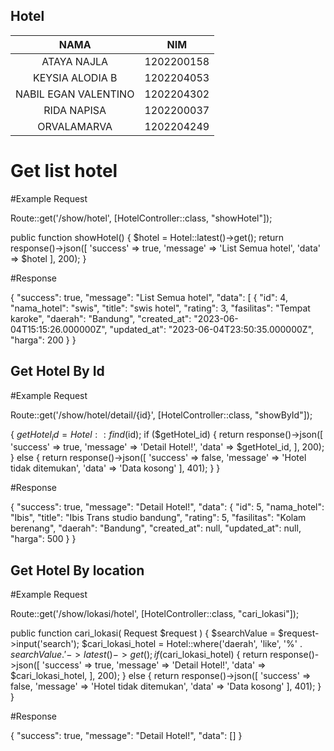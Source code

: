 ## Hotel ##

|NAMA                   | NIM       |
|:---:|:---:|
|ATAYA NAJLA            | 1202200158|
|KEYSIA ALODIA B        | 1202204053|
|NABIL EGAN VALENTINO   | 1202204302|
|RIDA NAPISA            | 1202200037|
|ORVALAMARVA            | 1202204249|

# Get list hotel #

#Example Request

Route::get('/show/hotel', [HotelController::class, "showHotel"]);

public function showHotel()
    {
        $hotel = Hotel::latest()->get();
        return response()->json([
            'success' => true,
            'message' => 'List Semua hotel',
            'data' => $hotel
        ], 200);
    }
    
#Response

{
    "success": true,
    "message": "List Semua hotel",
    "data": [
        {
            "id": 4,
            "nama_hotel": "swis",
            "title": "swis hotel",
            "rating": 3,
            "fasilitas": "Tempat karoke",
            "daerah": "Bandung",
            "created_at": "2023-06-04T15:15:26.000000Z",
            "updated_at": "2023-06-04T23:50:35.000000Z",
            "harga": 200
        }
}

## Get Hotel By Id ##
#Example Request

Route::get('/show/hotel/detail/{id}', [HotelController::class, "showById"]);

{
        $getHotel_id = Hotel::find($id);
        if ($getHotel_id) {
            return response()->json([
                'success' => true,
                'message' => 'Detail Hotel!',
                'data' => $getHotel_id,
            ], 200);
        } else {
            return response()->json([
                'success' => false,
                'message' => 'Hotel tidak ditemukan',
                'data' => 'Data kosong'
            ], 401);
        }
    }
 
#Response

{
    "success": true,
    "message": "Detail Hotel!",
    "data": {
        "id": 5,
        "nama_hotel": "Ibis",
        "title": "Ibis Trans studio bandung",
        "rating": 5,
        "fasilitas": "Kolam berenang",
        "daerah": "Bandung",
        "created_at": null,
        "updated_at": null,
        "harga": 500
    }
}

## Get Hotel By location ##
#Example Request

Route::get('/show/lokasi/hotel', [HotelController::class, "cari_lokasi"]);

public function cari_lokasi( Request $request )
    {
        $searchValue = $request->input('search');
        $cari_lokasi_hotel = Hotel::where('daerah', 'like', '%' . $searchValue . '%')
        ->latest()->get();
        if ($cari_lokasi_hotel) {
            return response()->json([
                'success' => true,
                'message' => 'Detail Hotel!',
                'data' => $cari_lokasi_hotel,
            ], 200);
        } else {
            return response()->json([
                'success' => false,
                'message' => 'Hotel tidak ditemukan',
                'data' => 'Data kosong'
            ], 401);
        }
    }
    
#Response

{
    "success": true,
    "message": "Detail Hotel!",
    "data": []
}
